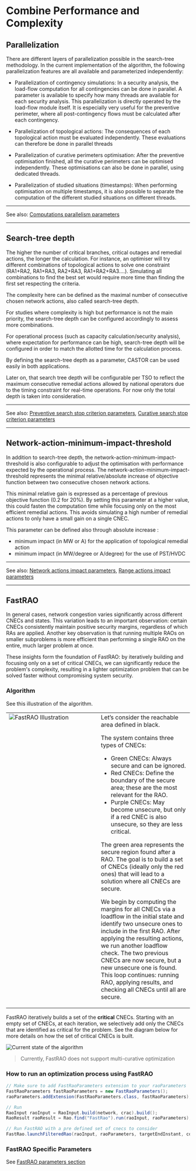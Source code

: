 # Combine Performance and Complexity

## Parallelization

There are different layers of parallelization possible in the search-tree methodology. In the current implementation
of the algorithm, the following parallelization features are all available and parameterized independently:

- Parallelization of contingency simulations:
In a security analysis, the load-flow computation for all contingencies can be done in parallel. A parameter is 
available to specify how many threads are available for each security analysis. This parallelization is directly
operated by the load-flow module itself. It is especially very useful for the preventive perimeter, where all
post-contingency flows must be calculated after each contingency.

- Parallelization of topological actions:
The consequences of each topological action must be evaluated independently. These evaluations can therefore be done
in parallel threads

- Parallelization of curative perimeters optimisation:
After the preventive optimisation finished, all the curative perimeters can be optimised independently. 
These optimisations can also be done in parallel, using dedicated threads.
 
- Parallelization of studied situations (timestamps):
When performing optimisation on multiple timestamps, it is also possible to separate the computation of 
the different studied situations on different threads.

---
See also: [Computations parallelism parameters](/parameters.md#multi-threading-parameters)

---

## Search-tree depth

The higher the number of critical branches, critical outages and remedial actions, the longer the calculation. 
For instance, an optimiser will try different combinations of topological actions to solve one constraint 
(RA1+RA2, RA1+RA3, RA2+RA3, RA1+RA2+RA3….). Simulating all combinations to find the best set would require 
more time than finding the first set respecting the criteria.

The complexity here can be defined as the maximal number of consecutive chosen network actions, also called search-tree depth.

For studies where complexity is high but performance is not the main priority, the search-tree depth can be configured 
accordingly to assess more combinations.

For operational process (such as capacity calculation/security analysis), where expectation for performance can be high, 
search-tree depth will be configured in order to match the allotted time for the calculation process.

By defining the search-tree depth as a parameter, CASTOR can be used easily in both applications.

Later on, that search tree depth will be configurable per TSO to reflect the maximum consecutive remedial actions allowed
by national operators due to the timing constraint for real-time operations. For now only the total depth is taken into
consideration.

---
See also: [Preventive search stop criterion parameters](/parameters.md#max-preventive-search-tree-depth), [Curative search stop criterion parameters](/parameters.md#max-curative-search-tree-depth)

---

## Network-action-minimum-impact-threshold

In addition to search-tree depth, the network-action-minimum-impact-threshold is also configurable to adjust the 
optimisation with performance expected by the operational process. The network-action-minimum-impact-threshold 
represents the minimal relative/absolute increase of objective function between two consecutive chosen network actions.
 
This minimal relative gain is expressed as a percentage of previous objective function (0.2 for 20%). 
By setting this parameter at a higher value, this could fasten the computation time while focusing only 
on the most efficient remedial actions. This avoids simulating a high number of remedial actions to only have
a small gain on a single CNEC.

This parameter can be defined also through absolute increase :
- minimum impact (in MW or A) for the application of topological remedial action 
- minimum impact (in MW/degree or A/degree) for the use of PST/HVDC

---
See also: [Network actions impact parameters](/parameters.md#network-actions-optimisation-parameters), [Range actions impact parameters](/parameters.md#range-actions-optimisation-parameters)

---

## FastRAO

In general cases, network congestion varies significantly across different CNECs and states.
This variation leads to an important observation: certain CNECs consistently maintain positive security margins, regardless of which RAs are applied.
Another key observation is that running multiple RAOs on smaller subproblems is more efficient than performing a single RAO on the entire, much larger problem at once.

These insights form the foundation of FastRAO: by iteratively building and focusing only on a set of critical CNECs, 
we can significantly reduce the problem's complexity, resulting in a lighter optimization problem that can be solved 
faster without compromising system security.

### Algorithm

See this illustration of the algorithm.



<table>
  <tr>
    <td style="vertical-align: top; width:50%;">
      <img src="../_static/img/FastRAO.gif" alt="FastRAO Illustration" style="max-width:100%;">
    </td>
    <td style="vertical-align: middle; width:50%;">
    Let’s consider the reachable area defined in black.

The system contains three types of CNECs:
- Green CNECs: Always secure and can be ignored.
- Red CNECs: Define the boundary of the secure area; these are the most relevant for the RAO.
- Purple CNECs: May become unsecure, but only if a red CNEC is also unsecure, so they are less critical.

The green area represents the secure region found after a RAO. The goal is to build a set of CNECs (ideally only the red ones) 
that will lead to a solution where all CNECs are secure.

We begin by computing the margins for all CNECs via a loadflow in the initial state and identify two unsecure ones to 
include in the first RAO. After applying the resulting actions, we run another loadflow check. The two previous CNECs
are now secure, but a new unsecure one is found. This loop continues: running RAO, applying results, and checking 
all CNECs until all are secure.
    </td>
  </tr>
</table>


FastRAO iteratively builds a set of the **critical** CNECs. Starting with an empty set of CNECs, at each iteration,
we selectively add only the CNECs that are identified as critical for the problem. 
See the diagram below for more details on how the set of critical CNECs is built.

![Current state of the algorithm](../_static/img/FastRAO.png)

> Currently, FastRAO does not support multi-curative optimization


### How to run an optimization process using FastRAO

```java
// Make sure to add FastRaoParameters extension to your raoParameters
FastRaoParameters fastRaoParameters = new FastRaoParameters();
raoParameters.addExtension(FastRaoParameters.class, fastRaoParameters);

// Run 
RaoInput raoInput = RaoInput.build(network, crac).build();
RaoResult raoResult = Rao.find("FastRao").run(raoInput, raoParameters);

// Run FastRAO with a pre defined set of cnecs to consider
FastRao.launchFilteredRao(raoInput, raoParameters, targetEndInstant, consideredCnecs);
```

### FastRAO Specific Parameters

See [FastRAO parameters section](../parameters/implementation-specific-parameters.md#number-of-cnecs-to-add)

